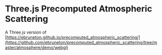 # Three.js Precomputed Atmospheric Scattering

A Three.js version of [https://ebruneton.github.io/precomputed_atmospheric_scattering/](https://github.com/ebruneton/precomputed_atmospheric_scattering/tree/master/atmosphere/demo/webgl)
